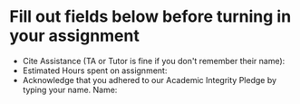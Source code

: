 # Fill out fields below before turning in your assignment

- Cite Assistance (TA or Tutor is fine if you don't remember their name):
- Estimated Hours spent on assignment:
- Acknowledge that you adhered to our Academic Integrity Pledge by typing your name.
Name:
